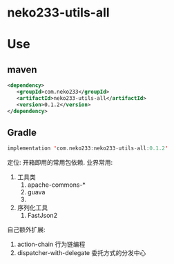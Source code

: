 # neko233-utils-all

# Use
## maven
```xml
<dependency>
   <groupId>com.neko233</groupId>
   <artifactId>neko233-utils-all</artifactId>
   <version>0.1.2</version>
</dependency>
```

## Gradle
```kotlin
implementation 'com.neko233:neko233-utils-all:0.1.2'
```


定位: 开箱即用的常用包依赖.
业界常用:
1. 工具类
   1. apache-commons-*
   2. guava
   3.
2. 序列化工具
   1. FastJson2

自己额外扩展:
1. action-chain 行为链编程
2. dispatcher-with-delegate 委托方式的分发中心
